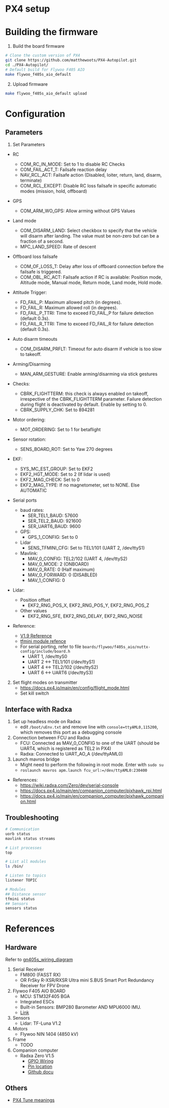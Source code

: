 # PX4 setup

# Building the firmware
1. Build the board firmware 
```bash 
# Clone the custom version of PX4 
git clone https://github.com/matthewoots/PX4-Autopilot.git
cd ./PX4-Autopilot/
# Default build for Flywoo F405 AIO
make flywoo_f405s_aio_default
```
2. Upload firmware
```bash
make flywoo_f405s_aio_default upload
```

# Configuration
## Parameters
1. Set Parameters
- RC 
    - COM_RC_IN_MODE: Set to 1 to disable RC Checks
    - COM_FAIL_ACT_T: Failsafe reaction delay
    - NAV_RCL_ACT: Failsafe action (Disabled, loiter, return, land, disarm, terminate)
    - COM_RCL_EXCEPT: Disable RC loss failsafe in specific automatic modes (mission, hold, offboard)
- GPS
    - COM_ARM_WO_GPS: Allow arming without GPS Values
- Land mode
    - COM_DISARM_LAND: Select checkbox to specify that the vehicle will disarm after landing. The value must be non-zero but can be a fraction of a second.
    - MPC_LAND_SPEED: Rate of descent
- Offboard loss failsafe
    - COM_OF_LOSS_T: Delay after loss of offboard connection before the failsafe is triggered.
    - COM_OBL_RC_ACT: 	Failsafe action if RC is available: Position mode, Altitude mode, Manual mode, Return mode, Land mode, Hold mode.
- Attitude Trigger:
    - FD_FAIL_P: Maximum allowed pitch (in degrees).
    - FD_FAIL_R: Maximum allowed roll (in degrees).
    - FD_FAIL_P_TTRI: Time to exceed FD_FAIL_P for failure detection (default 0.3s).
    - FD_FAIL_R_TTRI: Time to exceed FD_FAIL_R for failure detection (default 0.3s).
- Auto disarm timeouts
    - COM_DISARM_PRFLT: Timeout for auto disarm if vehicle is too slow to takeoff.
- Arming/Disarming
    - MAN_ARM_GESTURE: Enable arming/disarming via stick gestures
- Checks:
    - CBRK_FLIGHTTERM: this check is always enabled on takeoff, irrespective of the CBRK_FLIGHTTERM parameter. Failure detection during flight is deactivated by default. Enable by setting to 0.
    - CBRK_SUPPLY_CHK: Set to 894281
- Motor ordering:
    - MOT_ORDERING: Set to 1 for betaflight
- Sensor rotation:
    - SENS_BOARD_ROT: Set to Yaw 270 degrees

- EKF:
    - SYS_MC_EST_GROUP: Set to EKF2
    - EKF2_HGT_MODE: Set to 2 (If lidar is used)
    - EKF2_MAG_CHECK: Set to 0
    - EKF2_MAG_TYPE: If no magnetometer, set to NONE. Else AUTOMATIC

- Serial ports
    - baud rates:
        - SER_TEL1_BAUD: 57600 
        - SER_TEL2_BAUD: 921600
        - SER_UART6_BAUD: 9600
    - GPS:
        - GPS_1_CONFIG: Set to 0
    - Lidar
        - SENS_TFMINI_CFG: Set to TEL1/101 (UART 2, /dev/ttyS1)
    - Mavlink:
        - MAV_0_CONFIG: TEL2/102 (UART 4, /dev/ttyS2)
        - MAV_0_MODE: 2 (ONBOARD)
        - MAV_0_RATE: 0 (Half maximum)
        - MAV_0_FORWARD: 0 (DISABLED)
        - MAV_1_CONFIG: 0

- Lidar: 
    - Position offset
        - EKF2_RNG_POS_X, EKF2_RNG_POS_Y, EKF2_RNG_POS_Z 
    - Other values
        - EKF2_RNG_SFE, EKF2_RNG_DELAY, EKF2_RNG_NOISE


- Reference: 
    - [V1.9 Reference](https://dev.px4.io/v1.9.0_noredirect/en/advanced/parameter_reference.html)
    - [tfmini module refence](https://dev.px4.io/v1.9.0_noredirect/en/middleware/modules_driver_distance_sensor.html)
    - For serial porting, refer to file `boards/flywoo/f405s_aio/nuttx-config/include/board.h`
        - UART 1, /dev/ttyS0
        - UART 2 <-> TEL1/101 (/dev/ttyS1)
        - UART 4 <-> TEL2/102 (/dev/ttyS2)
        - UART 6 <-> UART6 (/dev/ttyS3)

2. Set flight modes on transmitter
    - https://docs.px4.io/main/en/config/flight_mode.html
    - Set kill switch

## Interface with Radxa
1. Set up headless mode on Radxa:
    - edit `/boot/uEnv.txt` and remove line with `console=ttyAML0,115200`, which removes this port as a debugging console
2. Connection between FCU and Radxa
    - FCU: Connected as MAV_0_CONFIG to one of the UART (should be UART4, which is registered as TEL2 in PX4)
    - Radxa: Connected to UART_AO_A (/dev/ttyAML0)
3. Launch mavros bridge
    - Might need to perform the following in root mode. Enter with `sudo su`
    - `roslaunch mavros apm.launch fcu_url:=/dev/ttyAML0:230400`

- References:
    - https://wiki.radxa.com/Zero/dev/serial-console
    - https://docs.px4.io/main/en/companion_computer/pixhawk_rpi.html
    - https://docs.px4.io/main/en/companion_computer/pixhawk_companion.html


## Troubleshooting
```bash
# Communication
uorb status
mavlink status streams

# List processes
top

# List all modules
ls /bin/

# Listen to topics
listener TOPIC 

# Modules
## Distance sensor
tfmini status
## Sensors
sensors status
```

# References

## Hardware 
Refer to [gn405s_wiring_diagram](./images/gn405s_wiring_diagram.png)
1. Serial Receiver
    - FM800 (FASST RX)
    - OR FrSky R-XSR/RXSR Ultra mini S.BUS Smart Port Redundancy Receiver for FPV Drone
2. Flywoo F405 AIO BOARD
    - MCU: STM32F405 BGA
    - Integrated ESCs
    - Built-in Sensors: BMP280 Barometer AND MPU6000 IMU.  
    - [Link](https://flywoo.net/products/goku-gn-405s-20a-aio-bmi270-25-5-x-25-5)
3. Sensors
    - Lidar: TF-Luna V1.2
4. Motors
    - Flywoo NIN 1404 (4850 kV)
5. Frame
    - TODO 
6. Companion computer
    - Radxa Zero V1.5
        - [GPIO Wiring](https://wiki.radxa.com/Zero/hardware/gpio)
        - [Pin location](https://wiki.radxa.com/Zero)
        - [Github docu](https://github.com/radxa/documentation/tree/master/rs102)

## Others
- [PX4 Tune meanings](https://docs.px4.io/v1.9.0/en/getting_started/tunes.html)